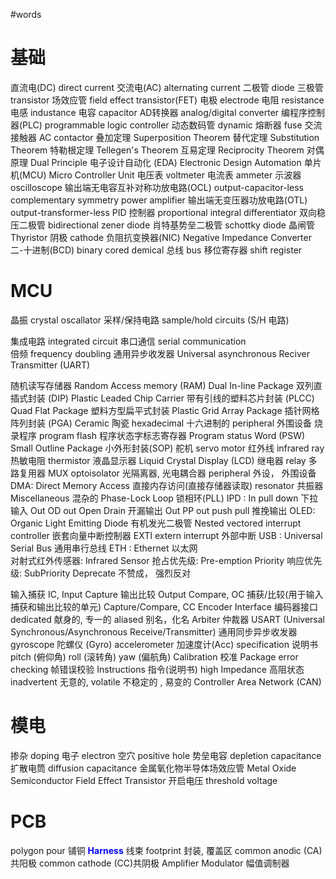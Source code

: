 #words 
# 基础
直流电(DC) direct current 交流电(AC) alternating current 
二极管 diode    三极管 transistor  场效应管 field effect transistor(FET) 
电极 electrode 
电阻 resistance 电感 industance 电容 capacitor 
AD转换器 analog/digital converter 
编程序控制器(PLC) programmable logic controller 
动态数码管 dynamic 
熔断器 fuse 
交流接触器 AC contactor 
叠加定理 Superposition Theorem 
替代定理 Substitution Theorem 
特勒根定理 Tellegen's Theorem 
互易定理 Reciprocity Theorem 
对偶原理 Dual Principle 
电子设计自动化 (EDA) Electronic Design Automation 
单片机(MCU) Micro Controller Unit 
电压表 voltmeter 
电流表 ammeter 
示波器 oscilloscope 
输出端无电容互补对称功放电路(OCL) output-capacitor-less complementary symmetry power amplifier
输出端无变压器功放电路(OTL) output-transformer-less 
PID 控制器 proportional integral differentiator 
双向稳压二极管 bidirectional zener diode 
肖特基势垒二极管 schottky diode 
晶闸管 Thyristor 
阴极 cathode
负阻抗变换器(NIC) Negative Impedance Converter 
二-十进制(BCD) binary cored demical 
总线 bus 
移位寄存器 shift register 

# MCU
晶振 crystal oscallator 
采样/保持电路 sample/hold circuits (S/H 电路)

集成电路 integrated circuit 
串口通信 serial communication  
倍频 frequency doubling 
通用异步收发器 Universal asynchronous  Reciver Transmitter (UART) 

随机读写存储器 Random Access memory (RAM)
Dual In-line Package 双列直插式封装 (DIP)
Plastic Leaded Chip Carrier 带有引线的塑料芯片封装 (PLCC) 
Quad Flat Package 塑料方型扁平式封装 
Plastic Grid Array Package 插针网格阵列封装 (PGA) 
Ceramic 陶瓷
hexadecimal 十六进制的 
peripheral 外围设备 
烧录程序 program flash 
程序状态字标志寄存器 Program status Word (PSW) 
Small Outline Package 小外形封装(SOP) 
舵机 servo motor 
红外线 infrared ray
热敏电阻 thermistor 
液晶显示器 Liquid Crystal Display (LCD) 
继电器 relay 
多路复用器 MUX 
optoisolator 光隔离器, 光电耦合器 
peripheral 外设， 外围设备 
DMA: Direct Memory Access 直接内存访问(直接存储器读取) 
resonator 共振器 
Miscellaneous 混杂的 
Phase-Lock Loop 锁相环(PLL)
IPD : In pull down 下拉输入
Out OD out Open Drain 开漏输出 
Out PP out push pull 推挽输出
OLED: Organic Light Emitting Diode 有机发光二极管
Nested vectored interrupt controller 嵌套向量中断控制器 
EXTI extern interrupt 外部中断
USB : Universal Serial Bus 通用串行总线 
ETH : Ethernet 以太网  
对射式红外传感器: Infrared Sensor 
抢占优先级:  Pre-emption Priority 
响应优先级:  SubPriority 
Deprecate 不赞成， 强烈反对

输入捕获 IC, Input Capture 
输出比较 Output Compare, OC 
捕获/比较(用于输入捕获和输出比较的单元) Capture/Compare, CC 
Encoder Interface 编码器接口 
dedicated 献身的, 专一的
aliased 别名，化名
Arbiter 仲裁器
USART (Universal Synchronous/Asynchronous Receive/Transmitter) 通用同步异步收发器
gyroscope 陀螺仪 (Gyro)
accelerometer 加速度计(Acc)
specification 说明书
pitch (俯仰角) roll (滚转角) yaw (偏航角)
Calibration 校准
Package error checking 帧错误校验
Instructions 指令(说明书)
high Impedance 高阻状态
inadvertent 无意的, 
volatile 不稳定的 , 易变的
Controller Area Network (CAN) 

# 模电
掺杂 doping
电子 electron 
空穴 positive hole 
势垒电容 depletion capacitance 
扩散电筒 diffusion capacitance 
金属氧化物半导体场效应管 Metal Oxide Semiconductor Field Effect Transistor
开启电压 threshold voltage
# PCB 
polygon pour 铺铜
<b><mark style="background: transparent; color: blue">Harness</mark></b> 线束
footprint 封装, 覆盖区 
common anodic (CA)共阳极 
common cathode (CC)共阴极 
Amplifier Modulator 幅值调制器
